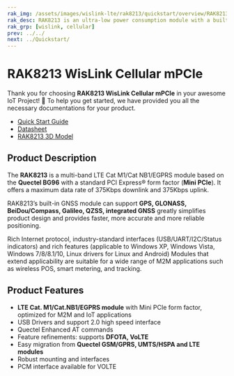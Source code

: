```yaml
---
rak_img: /assets/images/wislink-lte/rak8213/quickstart/overview/RAK8213_home.png
rak_desc: RAK8213 is an ultra-low power consumption module with a built-in GNSS module that provides faster, more accurate, and more reliable positioning. It is suitable for a wide range of M2M applications such as smart metering and tracking.
rak_grp: [wislink, cellular]
prev: ../../
next: ../Quickstart/
---
```


# RAK8213 WisLink Cellular mPCIe

Thank you for choosing **RAK8213 WisLink Cellular mPCIe** in your awesome IoT Project! 🎉 To help you get started, we have provided you all the necessary documentations for your product.

* [Quick Start Guide](../Quickstart/)
* [Datasheet](../Datasheet/)
* [RAK8213 3D Model](https://downloads.rakwireless.com/3D_File/WisLink/PWB-RAK8213.stp)

<!-- <rk-img
  src="/assets/images/wislink-lte/rak8213/datasheet/wgohpslr9gz7vggih3uh.png"
  width="30%"
  caption="RAK8213 WisLink Cellular mPCIe"
/> -->

## Product Description

The **RAK8213** is a multi-band LTE Cat M1/Cat NB1/EGPRS module based on the **Quectel BG96** with a standard PCI Express® form factor (**Mini PCIe**). It offers a maximum data rate of 375Kbps downlink and 375Kbps uplink.

RAK8213’s built-in GNSS module can support **GPS, GLONASS, BeiDou/Compass, Galileo, QZSS, integrated GNSS** greatly simplifies product design and provides faster, more accurate and more reliable positioning.

Rich Internet protocol, industry-standard interfaces (USB/UART/I2C/Status indicators) and rich features (applicable to Windows XP, Windows Vista, Windows 7/8/8.1/10, Linux drivers for Linux and Android) Modules that extend applicability are suitable for a wide range of M2M applications such as wireless POS, smart metering, and tracking.
<!-- 
<rk-btn
  src="../Quickstart/"
  label="Get Started with RAK8213 WisLink Cellular mPCIe"
/> -->

## Product Features

- **LTE Cat. M1/Cat.NB1/EGPRS module** with Mini PCIe form factor, optimized for M2M and IoT applications
- USB Drivers and support 2.0 high speed interface
- Quectel Enhanced AT commands
- Feature refinements: supports **DFOTA, VoLTE**
- Easy migration from **Quectel GSM/GPRS, UMTS/HSPA and LTE modules**
- Robust mounting and interfaces
- PCM interface available for VOLTE